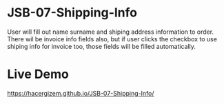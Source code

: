 # JSB-07-Shipping-Info

User will fill out name surname and shiping address information to order. There wil be invoice info fields also, but if user clicks the checkbox to use shiping info for invoice too, those fields will be filled automatically.

# Live Demo

https://hacergizem.github.io/JSB-07-Shipping-Info/
